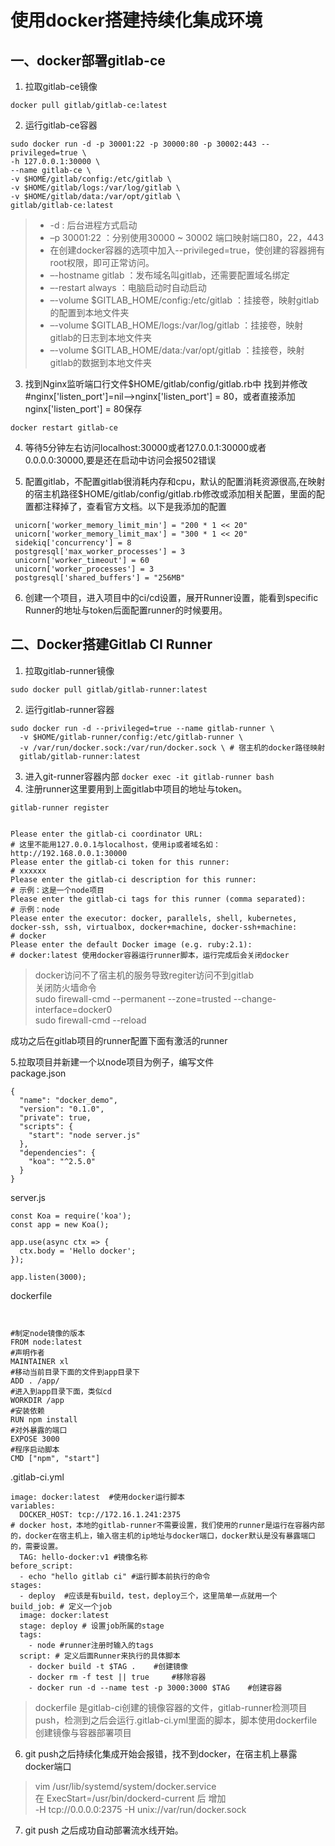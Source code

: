# 使用docker搭建持续化集成环境
## 一、docker部署gitlab-ce


1. 拉取gitlab-ce镜像
```
docker pull gitlab/gitlab-ce:latest
```
2. 运行gitlab-ce容器
```
sudo docker run -d -p 30001:22 -p 30000:80 -p 30002:443 --privileged=true \
-h 127.0.0.1:30000 \
--name gitlab-ce \
-v $HOME/gitlab/config:/etc/gitlab \
-v $HOME/gitlab/logs:/var/log/gitlab \
-v $HOME/gitlab/data:/var/opt/gitlab \
gitlab/gitlab-ce:latest
```

> - -d : 后台进程方式启动  
> - –p 30001:22 ：分别使用30000 ~ 30002 端口映射端口80，22，443  
> - 在创建docker容器的选项中加入--privileged=true，使创建的容器拥有root权限，即可正常访问。
> - –-hostname gitlab ：发布域名叫gitlab，还需要配置域名绑定  
> - –-restart always ：电脑启动时自动启动  
> - –-volume $GITLAB_HOME/config:/etc/gitlab ：挂接卷，映射gitlab的配置到本地文件夹  
> - –-volume $GITLAB_HOME/logs:/var/log/gitlab ：挂接卷，映射gitlab的日志到本地文件夹  
> - –-volume $GITLAB_HOME/data:/var/opt/gitlab ：挂接卷，映射gitlab的数据到本地文件夹  


3. 找到Nginx监听端口行文件$HOME/gitlab/config/gitlab.rb中  找到并修改#nginx['listen_port']=nil-->nginx['listen_port'] = 80，或者直接添加nginx['listen_port'] = 80保存  
	

`docker restart gitlab-ce `

4. 等待5分钟左右访问localhost\:30000或者127.0.0.1\:30000或者0.0.0.0\:30000,要是还在启动中访问会报502错误

5. 配置gitlab，不配置gitlab很消耗内存和cpu，默认的配置消耗资源很高,在映射的宿主机路径$HOME/gitlab/config/gitlab.rb修改或添加相关配置，里面的配置都注释掉了，查看官方文档。以下是我添加的配置

```
 unicorn['worker_memory_limit_min'] = "200 * 1 << 20"
 unicorn['worker_memory_limit_max'] = "300 * 1 << 20"
 sidekiq['concurrency'] = 8
 postgresql['max_worker_processes'] = 3
 unicorn['worker_timeout'] = 60
 unicorn['worker_processes'] = 3
 postgresql['shared_buffers'] = "256MB"
```

6. 创建一个项目，进入项目中的ci/cd设置，展开Runner设置，能看到specific Runner的地址与token后面配置runner的时候要用。

## 二、Docker搭建Gitlab CI Runner
1. 拉取gitlab-runner镜像

```
sudo docker pull gitlab/gitlab-runner:latest
```
2. 运行gitlab-runner容器
```
sudo docker run -d --privileged=true --name gitlab-runner \
  -v $HOME/gitlab-runner/config:/etc/gitlab-runner \
  -v /var/run/docker.sock:/var/run/docker.sock \ # 宿主机的docker路径映射
  gitlab/gitlab-runner:latest
```



3. 进入git-runner容器内部
`docker exec -it gitlab-runner bash`
4. 注册runner这里要用到上面gitlab中项目的地址与token。

```
gitlab-runner register
```
```

Please enter the gitlab-ci coordinator URL:
# 这里不能用127.0.0.1与localhost，使用ip或者域名如：http://192.168.0.0.1:30000
Please enter the gitlab-ci token for this runner:
# xxxxxx
Please enter the gitlab-ci description for this runner:
# 示例：这是一个node项目
Please enter the gitlab-ci tags for this runner (comma separated):
# 示例：node
Please enter the executor: docker, parallels, shell, kubernetes, docker-ssh, ssh, virtualbox, docker+machine, docker-ssh+machine:
# docker
Please enter the default Docker image (e.g. ruby:2.1):
# docker:latest 使用docker容器运行runner脚本，运行完成后会关闭docker
```

> docker访问不了宿主机的服务导致regiter访问不到gitlab  
> 关闭防火墙命令  
> sudo firewall-cmd --permanent --zone=trusted --change-interface=docker0  
> sudo firewall-cmd --reload

成功之后在gitlab项目的runner配置下面有激活的runner

5.拉取项目并新建一个以node项目为例子，编写文件  
 package.json
 
```
{
  "name": "docker_demo",
  "version": "0.1.0",
  "private": true,
  "scripts": {
    "start": "node server.js"
  },
  "dependencies": {
    "koa": "^2.5.0"
  }
}
```
server.js

```
const Koa = require('koa');
const app = new Koa();

app.use(async ctx => {
  ctx.body = 'Hello docker';
});

app.listen(3000);
```

dockerfile

```


#制定node镜像的版本
FROM node:latest
#声明作者
MAINTAINER xl
#移动当前目录下面的文件到app目录下
ADD . /app/
#进入到app目录下面，类似cd
WORKDIR /app
#安装依赖
RUN npm install
#对外暴露的端口
EXPOSE 3000
#程序启动脚本
CMD ["npm", "start"]
```
.gitlab-ci.yml
```
image: docker:latest  #使用docker运行脚本
variables:
  DOCKER_HOST: tcp://172.16.1.241:2375    
# docker host，本地的gitlab-runner不需要设置，我们使用的runner是运行在容器内部的，docker在宿主机上，输入宿主机的ip地址与docker端口，docker默认是没有暴露端口的，需要设置。
  TAG: hello-docker:v1 #镜像名称
before_script:
  - echo "hello gitlab ci" #运行脚本前执行的命令
stages:
  - deploy	#应该是有build，test，deploy三个，这里简单一点就用一个
build_job: # 定义一个job
  image: docker:latest
  stage: deploy # 设置job所属的stage
  tags:
    - node #runner注册时输入的tags
  script: # 定义后面Runner来执行的具体脚本
    - docker build -t $TAG .    #创建镜像
    - docker rm -f test || true		#移除容器
    - docker run -d --name test -p 3000:3000 $TAG    #创建容器

```

> dockerfile 是gitlab-ci创建的镜像容器的文件，gitlab-runner检测项目push，检测到之后会运行.gitlab-ci.yml里面的脚本，脚本使用dockerfile创建镜像与容器部署项目

6. git push之后持续化集成开始会报错，找不到docker，在宿主机上暴露docker端口

> vim /usr/lib/systemd/system/docker.service  
> 在 ExecStart=/usr/bin/dockerd-current 后 增加  
> -H tcp://0.0.0.0:2375 -H unix://var/run/docker.sock  

7. git push 之后成功自动部署流水线开始。
